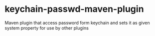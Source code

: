 keychain-passwd-maven-plugin
============================

Maven plugin that access password form keychain and sets it as given system property for use by other plugins
